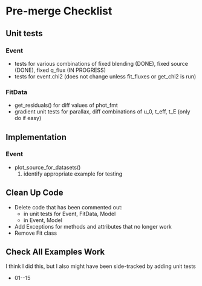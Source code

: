 # Pre-merge Checklist

## Unit tests
### Event
- tests for various combinations of fixed blending (DONE), fixed source (DONE), 
fixed q_flux (IN PROGRESS)
- tests for event.chi2 (does not change unless fit_fluxes or get_chi2 is run)


### FitData
- get_residuals() for diff values of phot_fmt
- gradient unit tests for parallax, diff combinations of u_0, t_eff, t_E (only 
do if easy)

## Implementation
### Event
- plot_source_for_datasets()
    1) identify appropriate example for testing

## Clean Up Code
- Delete code that has been commented out:
    - in unit tests for Event, FitData, Model
    - in Event, Model
- Add Exceptions for methods and attributes that no longer work
- Remove Fit class

## Check All Examples Work
I think I did this, but I also might have been side-tracked by adding unit tests
- 01--15